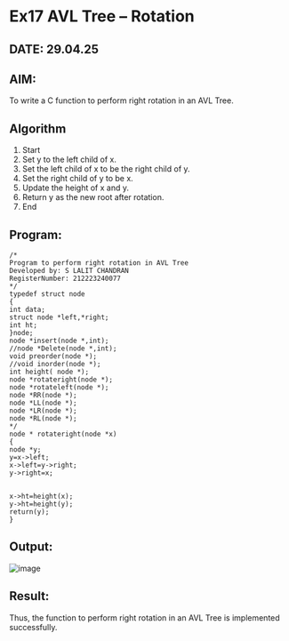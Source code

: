 # Ex17 AVL Tree – Rotation
## DATE: 29.04.25
## AIM:
To write a C function to perform right rotation in an AVL Tree.

## Algorithm
1. Start 
2. Set y to the left child of x. 
3. Set the left child of x to be the right child of y. 
4. Set the right child of y to be x. 
5. Update the height of x and y. 
6. Return y as the new root after rotation. 
7. End 
## Program:
```
/*
Program to perform right rotation in AVL Tree
Developed by: S LALIT CHANDRAN
RegisterNumber: 212223240077
*/
typedef struct node 
{ 
int data; 
struct node *left,*right; 
int ht; 
}node; 
node *insert(node *,int); 
//node *Delete(node *,int); 
void preorder(node *); 
//void inorder(node *); 
int height( node *); 
node *rotateright(node *); 
node *rotateleft(node *); 
node *RR(node *); 
node *LL(node *); 
node *LR(node *); 
node *RL(node *); 
*/ 
node * rotateright(node *x) 
{ 
node *y; 
y=x->left; 
x->left=y->right; 
y->right=x; 
  
  
x->ht=height(x); 
y->ht=height(y); 
return(y); 
}
```

## Output:

![image](https://github.com/user-attachments/assets/f45d6171-60c8-4445-b622-e840c16b6b49)


## Result:

Thus, the function to perform right rotation in an AVL Tree is implemented successfully.
